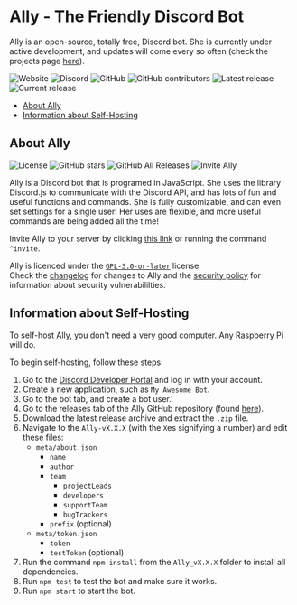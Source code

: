 # Ally - The Friendly Discord Bot

Ally is an open-source, totally free, Discord bot.  She is currently under
active development, and updates will come every so often (check the projects
page [here](https://github.com/orgs/allydiscord/projects/)).

![Website](https://img.shields.io/badge/website-allydiscord.github.io-informational?link=https://github.com/allydiscord/ally)
![Discord](https://img.shields.io/discord/457326122066116609?color=7289da&label=discord%20server&logo=discord)
![GitHub](https://img.shields.io/badge/source-github.com%2Fallydiscord%2Fally-lightgrey?logo=github)
![GitHub contributors](https://img.shields.io/github/contributors/allydiscord/ally?color=informational&logo=github)
![Latest release](https://img.shields.io/github/v/release/allydiscord/ally?label=latest%20release&logo=github)
![Current release](https://img.shields.io/badge/current%20release-none-inactive)

- [About Ally](#about-ally)
- [Information about Self-Hosting](#information-about-self-hosting)

## About Ally

![License](https://img.shields.io/github/license/allydiscord/ally)
![GitHub stars](https://img.shields.io/github/stars/allydiscord/ally)
![GitHub All Releases](https://img.shields.io/github/downloads/allydiscord/ally/total)
![Invite Ally](https://img.shields.io/badge/invite--blue)

Ally is a Discord bot that is programed in JavaScript.  She uses the library
Discord.js to communicate with the Discord API, and has lots of fun and
useful functions and commands.  She is fully customizable, and can even set
settings for a single user!  Her uses are flexible, and more useful commands
are being added all the time!

Invite Ally to your server by clicking [this link](todo) or running the
command `^invite`.

Ally is licenced under the [`GPL-3.0-or-later`](./LICENSE.txt) license.  
Check the [changelog](./CHANGELOG.md) for changes to Ally and the
[security policy](./SECURITY.md) for information about security
vulnerabililties.

## Information about Self-Hosting

To self-host Ally, you don't need a very good computer.  Any Raspberry Pi
will do.

To begin self-hosting, follow these steps:

1. Go to the [Discord Developer Portal](https://discordapp.com/developers)
 and log in with your account.
2. Create a new application, such as `My Awesome Bot`.
3. Go to the bot tab, and create a bot user.'
4. Go to the releases tab of the Ally GitHub repository (found [here](https://github.com/allydiscord/ally/releases)).
5. Download the latest release archive and extract the `.zip` file.
6. Navigate to the `Ally-vX.X.X` (with the `X`es signifying a number) and edit
 these files:
   - `meta/about.json`
      - `name`
      - `author`
      - `team`
         - `projectLeads`
         - `developers`
         - `supportTeam`
         - `bugTrackers`
      - `prefix` (optional)
   - `meta/token.json`
      - `token`
      - `testToken` (optional)
7. Run the command `npm install` from the `Ally_vX.X.X` folder to install all
 dependencies.
8. Run `npm test` to test the bot and make sure it works.
9. Run `npm start` to start the bot.
